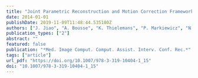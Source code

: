 ```yaml
---
title: "Joint Parametric Reconstruction and Motion Correction Framework for Dynamic PET Data"
date: 2014-01-01
publishDate: 2019-11-09T11:48:44.535180Z
authors: ["J. Jiao", "A. Bousse", "K. Thielemans", "P. Markiewicz", "N. Burgos", "D. Atkinson", "S. Arridge", "B. F. Hutton", "S. Ourselin"]
publication_types: ["2"]
abstract: ""
featured: false
publication: "*Med. Image Comput. Comput. Assist. Interv. Conf. Rec.*"
tags: ["article"]
url_pdf: "https://doi.org/10.1007/978-3-319-10404-1_15"
doi: "10.1007/978-3-319-10404-1_15"
---
```


